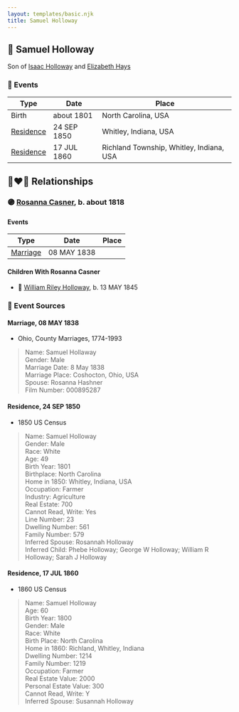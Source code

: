 ```yaml
---
layout: templates/basic.njk
title: Samuel Holloway
---
```

## 🔵 Samuel Holloway

Son of [Isaac Holloway](/people/9/9759504) and [Elizabeth Hays](/people/8/83876909)

### 📆 Events

Type | Date | Place
------ | ------ | ------
Birth | about 1801 | North Carolina, USA
[Residence](#event-b5911977-79d2-44f5-97cd-4962f515ada5) | 24 SEP 1850 | Whitley, Indiana, USA
[Residence](#event-c25752ca-4aec-4e21-b06b-fc69266e2f6c) | 17 JUL 1860 | Richland Township, Whitley, Indiana, USA

## 👩‍❤️‍👨 Relationships

### 🟣 [Rosanna Casner](/people/1/11187132), b. about 1818

#### Events

Type | Date | Place
------ | ------ | ------
[Marriage](#event-7e18d9ca-0230-4d62-a1d6-ec1bc7290229) | 08 MAY 1838 |
#### Children With Rosanna Casner
* 🔵 [William Riley Holloway](/people/9/90949012), b. 13 MAY 1845
### 📰 Event Sources

#### <a id="event-7e18d9ca-0230-4d62-a1d6-ec1bc7290229"></a> Marriage, 08 MAY 1838
* Ohio, County Marriages, 1774-1993
>   
  > Name: Samuel Hollaway  
  > Gender: Male  
  > Marriage Date: 8 May 1838  
  > Marriage Place: Coshocton, Ohio, USA  
  > Spouse: Rosanna Hashner  
  > Film Number: 000895287

#### <a id="event-b5911977-79d2-44f5-97cd-4962f515ada5"></a> Residence, 24 SEP 1850
* 1850 US Census
>   
  > Name: Samuel Holloway  
  > Gender: Male  
  > Race: White  
  > Age: 49  
  > Birth Year: 1801  
  > Birthplace: North Carolina  
  > Home in 1850: Whitley, Indiana, USA  
  > Occupation: Farmer  
  > Industry: Agriculture  
  > Real Estate: 700  
  > Cannot Read, Write: Yes  
  > Line Number: 23  
  > Dwelling Number: 561  
  > Family Number: 579  
  > Inferred Spouse: Rosannah Holloway  
  > Inferred Child: Phebe Holloway; George W Holloway; William R Holloway; Sarah J Holloway

#### <a id="event-c25752ca-4aec-4e21-b06b-fc69266e2f6c"></a> Residence, 17 JUL 1860
* 1860 US Census
>   
  > Name: Samuel Holloway  
  > Age: 60  
  > Birth Year: 1800  
  > Gender: Male  
  > Race: White  
  > Birth Place: North Carolina  
  > Home in 1860: Richland, Whitley, Indiana  
  > Dwelling Number: 1214  
  > Family Number: 1219  
  > Occupation: Farmer  
  > Real Estate Value: 2000  
  > Personal Estate Value: 300  
  > Cannot Read, Write: Y  
  > Inferred Spouse: Susannah Holloway